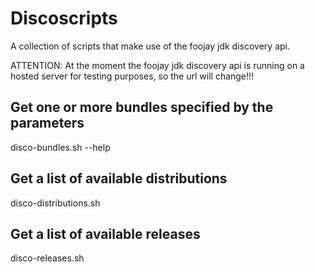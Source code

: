 # Discoscripts

A collection of scripts that make use of the foojay jdk discovery api.

ATTENTION: At the moment the foojay jdk discovery api is running on a hosted server for testing purposes, so the url will change!!!

## Get one or more bundles specified by the parameters
disco-bundles.sh --help


## Get a list of available distributions
disco-distributions.sh


## Get a list of available releases
disco-releases.sh